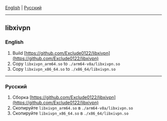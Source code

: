[English](#english) | [Русский](#русский)

---

## libxivpn

### English

1. Build [https://github.com/Exclude0122/libxivpn](https://github.com/Exclude0122/libxivpn)  
2. Copy `libxivpn_arm64.so` to `./arm64-v8a/libxivpn.so`  
3. Copy `libxivpn_x86_64.so` to `./x86_64/libxivpn.so`

---

### Русский

1. Сборка [https://github.com/Exclude0122/libxivpn](https://github.com/Exclude0122/libxivpn)  
2. Скопируйте `libxivpn_arm64.so` в `./arm64-v8a/libxivpn.so`  
3. Скопируйте `libxivpn_x86_64.so` в `./x86_64/libxivpn.so`  
